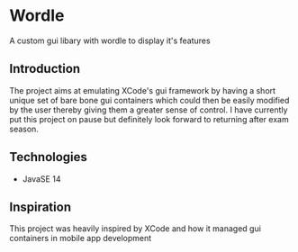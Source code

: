 # Wordle
A custom gui libary with wordle to display it's features

## Introduction
The project aims at emulating XCode's gui framework by having a short unique set of bare bone gui containers which could then be easily modified by the user thereby giving them a greater sense of control. I have currently put this project on pause but definitely look forward to returning after exam season.

## Technologies
* JavaSE 14

## Inspiration
This project was heavily inspired by XCode and how it managed gui containers in mobile app development

